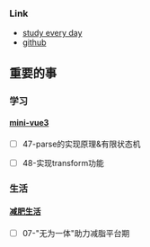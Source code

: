 ### Link
- [study every day](https://github.com/cuixiaorui/study-every-day/issues)
- [github](https://github.com/jtr354)

## 重要的事

### 学习

#### [mini-vue3](https://github.com/JTR354/mini-vue3)
- [ ] 47-parse的实现原理&有限状态机
- [ ] 48-实现transform功能


### 生活

#### [减肥生活](https://github.com/JTR354/lose-fat)
- [ ] 07-"无为一体"助力减脂平台期